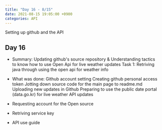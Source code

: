 ```yaml
---
title: "Day 16 - 8/15"
date: 2021-08-15 19:05:00 +0900
categories: API
---
```

Setting up github and the API
## **Day 16**

- Summary:
Updating github's source repository & Understanding tactics to know how to use Open Api for live weather updates
Task 1: Retriving java through using the open api for weather info

- What was done:
Github account setting
Creating github personal access token
Jotting down source code for the main page to readme.md
Uploading new updates in Github
Preparing to use the public date portal (data.go.kr) for live weather API updates
- Requesting account for the Open source
- Retriving service key
- API use guide

